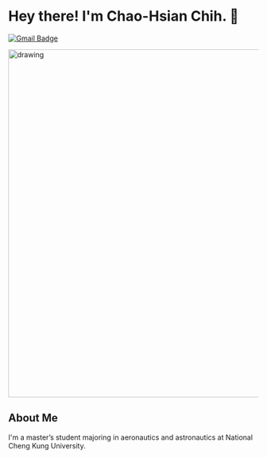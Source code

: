 # Hey there! I'm Chao-Hsian Chih. 👋

[![Gmail Badge](https://img.shields.io/badge/Gmail-D14836?style=for-the-badge&logo=gmail&logoColor=white)](mailto:Jsian.chih@gmail.com)

<img src="https://user-images.githubusercontent.com/40762198/164423372-67fc2291-85e8-4d17-a0b4-6cc0e88d1afa.png" alt="drawing" width="700"/>

## About Me

I'm a master’s student majoring in aeronautics and astronautics at National Cheng Kung University.
